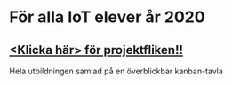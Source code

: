 # För alla IoT elever år 2020


## [<Klicka här> för projektfliken!!](https://github.com/noor-latif/IOT2020/projects/1?fullscreen=true)
Hela utbildningen samlad på en överblickbar kanban-tavla
